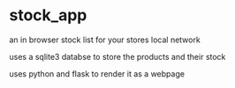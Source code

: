 # stock_app

an in browser stock list for your stores local network

uses a sqlite3 databse to store the products and their stock

uses python and flask to render it as a webpage
